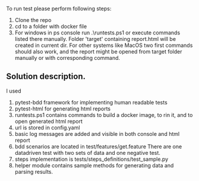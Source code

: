To run test please perform following steps: 
1. Clone the repo 
2. cd to a folder with docker file
3. For windows in ps console run .\runtests.ps1
or execute commands listed there manually.
Folder 'target' containing report.html will be created in current dir.
For other systems like MacOS two first commands should also work,
and the report might be opened from target folder manually or with corresponding command. 

## Solution description. ##
I used 
1) pytest-bdd framework for implementing human readable tests
2) pytest-html for generating html reports
3) runtests.ps1 contains commands to build a docker image, to rin it, and to open generated html report
4) url is stored in config.yaml
5) basic log messages are added and visible in both console and html report
6) bdd scenarios are located in test/features/get.feature 
There are one datadriven test with two sets of data and one negative test.
7) steps implementation is tests/steps_definitions/test_sample.py
8) helper module contains sample methods for generating data and parsing results.




